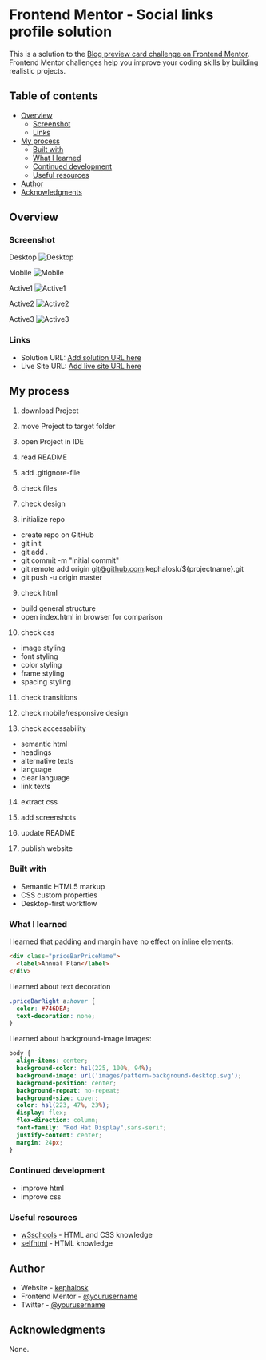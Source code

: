 # Frontend Mentor - Social links profile solution

This is a solution to the [Blog preview card challenge on Frontend Mentor](https://www.frontendmentor.io/challenges/blog-preview-card-ckPaj01IcS/hub). Frontend Mentor challenges help you improve your coding skills by building realistic projects. 

## Table of contents

- [Overview](#overview)
  - [Screenshot](#screenshot)
  - [Links](#links)
- [My process](#my-process)
  - [Built with](#built-with)
  - [What I learned](#what-i-learned)
  - [Continued development](#continued-development)
  - [Useful resources](#useful-resources)
- [Author](#author)
- [Acknowledgments](#acknowledgments)


## Overview

### Screenshot

Desktop
![Desktop](./screenshots/screenshot_desktop.png)

Mobile
![Mobile](./screenshots/screenshot_mobile.png)

Active1
![Active1](./screenshots/screenshot_active1.png)

Active2
![Active2](./screenshots/screenshot_active2.png)

Active3
![Active3](./screenshots/screenshot_active3.png)

### Links

- Solution URL: [Add solution URL here](https://github.com/kephalosk/order-summary-component-main)
- Live Site URL: [Add live site URL here](https://kephalosk.github.io/order-summary-component-main/)

## My process

1. download Project


2. move Project to target folder


3. open Project in IDE


4. read README


5. add .gitignore-file


6. check files


7. check design


8. initialize repo
* create repo on GitHub
* git init
* git add .
* git commit -m "initial commit"
* git remote add origin git@github.com:kephalosk/${projectname}.git
* git push -u origin master

9. check html
* build general structure
* open index.html in browser for comparison

10. check css
* image styling
* font styling
* color styling
* frame styling
* spacing styling

11. check transitions


12. check mobile/responsive design


13. check accessability
* semantic html
* headings
* alternative texts
* language
* clear language
* link texts

14. extract css


15. add screenshots


16. update README


17. publish website

### Built with

- Semantic HTML5 markup
- CSS custom properties
- Desktop-first workflow

### What I learned

I learned that padding and margin have no effect on inline elements:
```html
<div class="priceBarPriceName">
  <label>Annual Plan</label>
</div>
```

I learned about text decoration
```css
.priceBarRight a:hover {
  color: #746DEA;
  text-decoration: none;
}
```

I learned about background-image images:
```css
body {
  align-items: center;
  background-color: hsl(225, 100%, 94%);
  background-image: url('images/pattern-background-desktop.svg');
  background-position: center;
  background-repeat: no-repeat;
  background-size: cover;
  color: hsl(223, 47%, 23%);
  display: flex;
  flex-direction: column;
  font-family: "Red Hat Display",sans-serif;
  justify-content: center;
  margin: 24px;
}
```


### Continued development

* improve html
* improve css

### Useful resources

- [w3schools](https://www.w3schools.com/) - HTML and CSS knowledge
- [selfhtml](https://wiki.selfhtml.org/wiki/HTML) - HTML knowledge

## Author

- Website - [kephalosk](https://easywebpath.com)
- Frontend Mentor - [@yourusername](https://www.frontendmentor.io/profile/yourusername)
- Twitter - [@yourusername](https://www.twitter.com/yourusername)

## Acknowledgments

None.